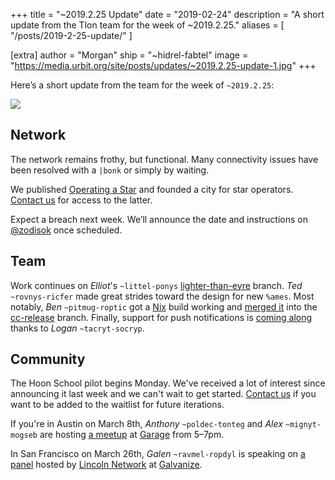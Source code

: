 +++
title = "~2019.2.25 Update"
date = "2019-02-24"
description = "A short update from the Tlon team for the week of ~2019.2.25."
aliases = [ "/posts/2019-2-25-update/" ]

[extra]
author = "Morgan"
ship = "~hidrel-fabtel"
image = "https://media.urbit.org/site/posts/updates/~2019.2.25-update-1.jpg"
+++

Here’s a short update from the team for the week of `~2019.2.25`:

![](https://media.urbit.org/site/posts/updates/~2019.2.25-update-1.jpg)

## Network

The network remains frothy, but functional. Many connectivity issues have been resolved with a `|bonk` or simply by waiting.

We published [Operating a Star](https://urbit.org/docs/getting-started/operating-a-star/) and founded a city for star operators. [Contact us](support@urbit.org) for access to the latter.

Expect a breach next week. We’ll announce the date and instructions on [@zodisok](https://twitter.com/zodisok) once scheduled.

## Team

Work continues on _Elliot_'s `~littel-ponys` [lighter-than-eyre](https://github.com/urbit/urbit/tree/lighter-than-eyre) branch. _Ted_ `~rovnys-ricfer` made great strides toward the design for new `%ames`. Most notably, _Ben_ `~pitmug-roptic` got a [Nix](https://nixos.org/nix/) build working and [merged it](https://github.com/urbit/urbit/pull/1196) into the [cc-release](https://github.com/urbit/urbit/tree/cc-release) branch. Finally, support for push notifications is [coming along](https://github.com/urbit/urbit/pull/1203) thanks to _Logan_ `~tacryt-socryp`.

## Community

The Hoon School pilot begins Monday. We've received a lot of interest since announcing it last week and we can't wait to get started. [Contact us](mailto:support@urbit.org) if you want to be added to the waitlist for future iterations.

If you're in Austin on March 8th, _Anthony_ `~poldec-tonteg` and _Alex_ `~mignyt-mogseb` are hosting [a meetup](https://www.meetup.com/urbit-sf/events/259307805/) at [Garage](https://www.garagetx.com/) from 5–7pm.

In San Francisco on March 26th, _Galen_ `~ravmel-ropdyl` is speaking on [a panel](https://www.eventbrite.com/e/the-future-of-free-speech-online-registration-57429323653) hosted by [Lincoln Network](https://joinlincoln.org/) at [Galvanize](https://www.galvanize.com/campuses/san-francisco).
